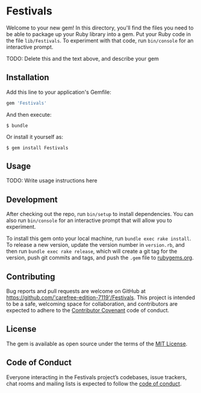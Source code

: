 # Festivals

Welcome to your new gem! In this directory, you'll find the files you need to be able to package up your Ruby library into a gem. Put your Ruby code in the file `lib/Festivals`. To experiment with that code, run `bin/console` for an interactive prompt.

TODO: Delete this and the text above, and describe your gem

## Installation

Add this line to your application's Gemfile:

```ruby
gem 'Festivals'
```

And then execute:

    $ bundle

Or install it yourself as:

    $ gem install Festivals

## Usage

TODO: Write usage instructions here

## Development

After checking out the repo, run `bin/setup` to install dependencies. You can also run `bin/console` for an interactive prompt that will allow you to experiment.

To install this gem onto your local machine, run `bundle exec rake install`. To release a new version, update the version number in `version.rb`, and then run `bundle exec rake release`, which will create a git tag for the version, push git commits and tags, and push the `.gem` file to [rubygems.org](https://rubygems.org).

## Contributing

Bug reports and pull requests are welcome on GitHub at https://github.com/'carefree-edition-7119'/Festivals. This project is intended to be a safe, welcoming space for collaboration, and contributors are expected to adhere to the [Contributor Covenant](http://contributor-covenant.org) code of conduct.

## License

The gem is available as open source under the terms of the [MIT License](https://opensource.org/licenses/MIT).

## Code of Conduct

Everyone interacting in the Festivals project’s codebases, issue trackers, chat rooms and mailing lists is expected to follow the [code of conduct](https://github.com/'carefree-edition-7119'/Festivals/blob/master/CODE_OF_CONDUCT.md).
